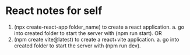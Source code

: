# React notes for self
1. (npx create-react-app folder_name) to create a react application.
    a. go into created folder to start the server with (npm run start).
OR
2. (npm create vite@latest) to create a react+vite application.
    a. go into created folder to start the server with (npm run dev).